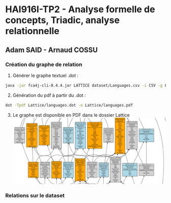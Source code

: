# HAI916I-TP2 - Analyse formelle de concepts, Triadic, analyse relationnelle
## Adam SAID - Arnaud COSSU


### Création du graphe de relation
1. Générer le graphe textuel .dot : 
```bash
java -jar fca4j-cli-0.4.4.jar LATTICE dataset/Languages.csv -i CSV -g Lattice/languages.dot -d FULL
```

2. Génération du pdf à partir du .dot : 
```bash 
dot -Tpdf Lattice/languages.dot -o Lattice/languages.pdf
```

3. Le graphe est disponible en PDF dans le dossier Lattice
![Extrait du graphe généré sur le dataset des langages de programmation](extract_languages.png "Extrait du graphe généré sur le dataset des langages")

### Relations sur le dataset
